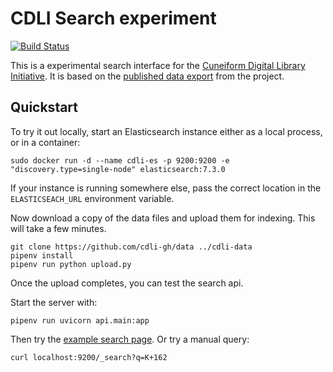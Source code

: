 # CDLI Search experiment

[![Build Status](https://travis-ci.org/cdli-gh/cdli-search.svg?branch=master)](https://travis-ci.org/cdli-gh/cdli-search)

This is a experimental search interface for the [Cuneiform Digital
Library Initiative](https://cdli.ucla.edu).
It is based on the [published data export](https://github.com/cdli-gh/data)
from the project.

## Quickstart

To try it out locally, start an Elasticsearch instance either as
a local process, or in a container:

```
sudo docker run -d --name cdli-es -p 9200:9200 -e "discovery.type=single-node" elasticsearch:7.3.0
```

If your instance is running somewhere else, pass the correct
location in the `ELASTICSEACH_URL` environment variable.

Now download a copy of the data files and upload them for indexing.
This will take a few minutes.

```
git clone https://github.com/cdli-gh/data ../cdli-data
pipenv install
pipenv run python upload.py
```

Once the upload completes, you can test the search api.

Start the server with:

```
pipenv run uvicorn api.main:app
```

Then try the [example search page](http://localhost:8080/vue/index.html).
Or try a manual query:

```
curl localhost:9200/_search?q=K+162
```
